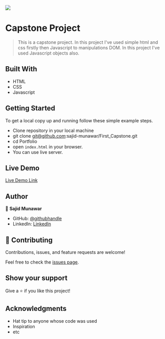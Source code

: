 ![](https://img.shields.io/badge/Microverse-blueviolet)

# Capstone Project

> This is a capstone project. In this project I've used simple html and css firstly then Javascript to manipulations DOM. In this project I've used Javascript objects also. 


## Built With

- HTML
- CSS 
- Javascript

## Getting Started

To get a local copy up and running follow these simple example steps.

- Clone repository in your local machine 
- git clone git@github.com:sajid-munawar/First_Capstone.git
- cd Portfolio
- open `index.html` in your browser.
- You can use live server.

## Live Demo
[Live Demo Link](https://sajid-munawar.github.io/First_Capstone/)

## Author

👤 **Sajid Munawar**

- GitHub: [@githubhandle](https://github.com/sajid-munawar)
- LinkedIn: [LinkedIn](https://www.linkedin.com/in/sajid-munawar-41ba26180/)


## 🤝 Contributing

Contributions, issues, and feature requests are welcome!

Feel free to check the [issues page](../../issues/).

## Show your support

Give a ⭐️ if you like this project!

## Acknowledgments

- Hat tip to anyone whose code was used
- Inspiration
- etc

